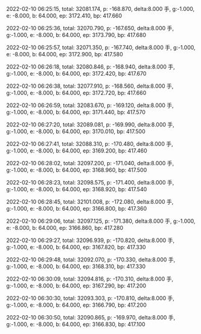 2022-02-10 06:25:15, total: 32081.174, p: -168.870, delta:8.000 手, g:-1.000, e: -8.000, b: 64.000, ep: 3172.410, bp: 417.660

2022-02-10 06:25:36, total: 32070.790, p: -167.650, delta:8.000 手, g:-1.000, e: -8.000, b: 64.000, ep: 3173.790, bp: 417.680

2022-02-10 06:25:57, total: 32071.350, p: -167.740, delta:8.000 手, g:-1.000, e: -8.000, b: 64.000, ep: 3172.900, bp: 417.580

2022-02-10 06:26:18, total: 32080.846, p: -168.940, delta:8.000 手, g:-1.000, e: -8.000, b: 64.000, ep: 3172.420, bp: 417.670

2022-02-10 06:26:38, total: 32077.910, p: -168.560, delta:8.000 手, g:-1.000, e: -8.000, b: 64.000, ep: 3172.720, bp: 417.660

2022-02-10 06:26:59, total: 32083.670, p: -169.120, delta:8.000 手, g:-1.000, e: -8.000, b: 64.000, ep: 3171.440, bp: 417.570

2022-02-10 06:27:20, total: 32089.081, p: -169.990, delta:8.000 手, g:-1.000, e: -8.000, b: 64.000, ep: 3170.010, bp: 417.500

2022-02-10 06:27:41, total: 32088.310, p: -170.480, delta:8.000 手, g:-1.000, e: -8.000, b: 64.000, ep: 3169.200, bp: 417.460

2022-02-10 06:28:02, total: 32097.200, p: -171.040, delta:8.000 手, g:-1.000, e: -8.000, b: 64.000, ep: 3168.960, bp: 417.500

2022-02-10 06:28:23, total: 32098.575, p: -171.400, delta:8.000 手, g:-1.000, e: -8.000, b: 64.000, ep: 3168.920, bp: 417.540

2022-02-10 06:28:45, total: 32101.008, p: -172.080, delta:8.000 手, g:-1.000, e: -8.000, b: 64.000, ep: 3166.800, bp: 417.360

2022-02-10 06:29:06, total: 32097.125, p: -171.380, delta:8.000 手, g:-1.000, e: -8.000, b: 64.000, ep: 3166.860, bp: 417.280

2022-02-10 06:29:27, total: 32096.939, p: -170.820, delta:8.000 手, g:-1.000, e: -8.000, b: 64.000, ep: 3167.820, bp: 417.330

2022-02-10 06:29:48, total: 32092.070, p: -170.330, delta:8.000 手, g:-1.000, e: -8.000, b: 64.000, ep: 3168.310, bp: 417.330

2022-02-10 06:30:09, total: 32094.816, p: -170.310, delta:8.000 手, g:-1.000, e: -8.000, b: 64.000, ep: 3167.290, bp: 417.200

2022-02-10 06:30:30, total: 32093.303, p: -170.810, delta:8.000 手, g:-1.000, e: -8.000, b: 64.000, ep: 3166.790, bp: 417.200

2022-02-10 06:30:50, total: 32090.865, p: -169.970, delta:8.000 手, g:-1.000, e: -8.000, b: 64.000, ep: 3166.830, bp: 417.100